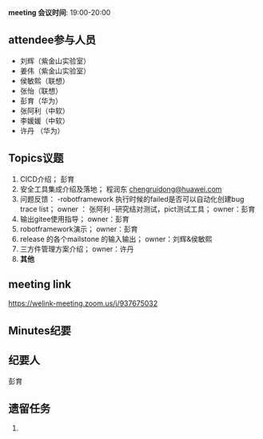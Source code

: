 **meeting 会议时间**: 19:00-20:00

## attendee参与人员
- 刘辉（紫金山实验室）
- 姜伟（紫金山实验室）
- 侯敏熙（联想）
- 张怡（联想）
- 彭育（华为）
- 张阿利（中软）
- 李媛媛（中软）
- 许丹 （华为）

## Topics议题
1. CICD介绍；  彭育
2. 安全工具集成介绍及落地； 程润东  chengruidong@huawei.com
1. 问题反馈：
-robotframework 执行时候的failed是否可以自动化创建bug trace list； owner ： 张阿利
-研究结对测试，pict测试工具；  owner：彭育
2. 输出gitee使用指导；  owner：彭育 
3. robotframework演示；   owner：彭育
4. release 的各个mailstone 的输入输出；  owner：刘辉&侯敏熙
5. 三方件管理方案介绍； owner：许丹
6. **其他**

## meeting link
 https://welink-meeting.zoom.us/j/937675032
## Minutes纪要
## 纪要人
 彭育

## 遗留任务

1. 